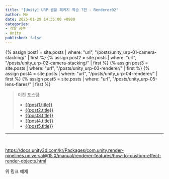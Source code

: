 ```yaml
---
title: "[Unity] URP 샘플 패키지 학습 ?편 - Renderer02"
author: Me
date: 2025-01-29 14:35:00 +0900
categories:
- 개발 공부
- Unity
published: false
---
```


{% assign post1 = site.posts | where: "url", "/posts/unity_urp-01-camera-stacking/" | first %}
{% assign post2 = site.posts | where: "url", "/posts/unity_urp-02-camera-stacking/" | first %}
{% assign post3 = site.posts | where: "url", "/posts/unity_urp-03-renderer/" | first %}
{% assign post4 = site.posts | where: "url", "/posts/unity_urp-04-renderer/" | first %}
{% assign post5 = site.posts | where: "url", "/posts/unity_urp-05-lens-flares/" | first %}


> 이전 포스팅:
> - [{{post1.title}}]({{post1.url}})
> - [{{post2.title}}]({{post2.url}})
> - [{{post3.title}}]({{post3.url}})
> - [{{post4.title}}]({{post4.url}})
> - [{{post5.title}}]({{post5.url}})

---
<br/>

https://docs.unity3d.com/kr/Packages/com.unity.render-pipelines.universal@15.0/manual/renderer-features/how-to-custom-effect-render-objects.html

위 링크 예제